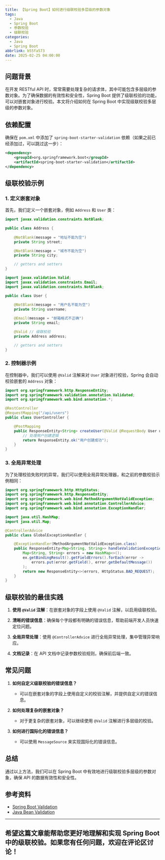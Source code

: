 ```yaml
---
title: 【Spring Boot】如何进行级联校验多层级的参数对象
tags:
  - Java
  - Spring Boot
  - 参数校验
  - 级联校验
categories:
  - Java
  - Spring Boot
abbrlink: b55fa573
date: 2025-02-25 04:00:00
---
```


## 问题背景

在开发 RESTful API 时，常常需要处理复杂的请求体，其中可能包含多层级的参数对象。为了确保数据的有效性和安全性，Spring Boot 提供了级联校验的功能，可以对嵌套对象进行校验。本文将介绍如何在 Spring Boot 中实现级联校验多层级的参数对象。

## 依赖配置

确保在 `pom.xml` 中添加了 `spring-boot-starter-validation` 依赖（如果之前已经添加过，可以跳过这一步）：

```xml
<dependency>
    <groupId>org.springframework.boot</groupId>
    <artifactId>spring-boot-starter-validation</artifactId>
</dependency>
```

## 级联校验示例

### 1. 定义嵌套对象

首先，我们定义一个嵌套对象，例如 `Address` 和 `User` 类：

```java
import javax.validation.constraints.NotBlank;

public class Address {
    
    @NotBlank(message = "地址不能为空")
    private String street;

    @NotBlank(message = "城市不能为空")
    private String city;

    // getters and setters
}
```

```java
import javax.validation.Valid;
import javax.validation.constraints.Email;
import javax.validation.constraints.NotBlank;

public class User {
    
    @NotBlank(message = "用户名不能为空")
    private String username;

    @Email(message = "邮箱格式不正确")
    private String email;

    @Valid // 级联校验
    private Address address;

    // getters and setters
}
```

### 2. 控制器示例

在控制器中，我们可以使用 `@Valid` 注解来对 `User` 对象进行校验，Spring 会自动校验嵌套的 `Address` 对象：

```java
import org.springframework.http.ResponseEntity;
import org.springframework.validation.annotation.Validated;
import org.springframework.web.bind.annotation.*;

@RestController
@RequestMapping("/api/users")
public class UserController {

    @PostMapping
    public ResponseEntity<String> createUser(@Valid @RequestBody User user) {
        // 处理用户创建逻辑
        return ResponseEntity.ok("用户创建成功");
    }
}
```

### 3. 全局异常处理

为了处理校验失败时的异常，我们可以使用全局异常处理器，和之前的参数校验示例相同：

```java
import org.springframework.http.HttpStatus;
import org.springframework.http.ResponseEntity;
import org.springframework.web.bind.MethodArgumentNotValidException;
import org.springframework.web.bind.annotation.ControllerAdvice;
import org.springframework.web.bind.annotation.ExceptionHandler;

import java.util.HashMap;
import java.util.Map;

@ControllerAdvice
public class GlobalExceptionHandler {

    @ExceptionHandler(MethodArgumentNotValidException.class)
    public ResponseEntity<Map<String, String>> handleValidationExceptions(MethodArgumentNotValidException ex) {
        Map<String, String> errors = new HashMap<>();
        ex.getBindingResult().getFieldErrors().forEach(error -> 
            errors.put(error.getField(), error.getDefaultMessage())
        );
        return new ResponseEntity<>(errors, HttpStatus.BAD_REQUEST);
    }
}
```

## 级联校验的最佳实践

1. **使用 `@Valid` 注解**：在嵌套对象的字段上使用 `@Valid` 注解，以启用级联校验。

2. **清晰的错误信息**：确保每个字段都有明确的错误信息，帮助前端开发人员快速定位问题。

3. **全局异常处理**：使用 `@ControllerAdvice` 进行全局异常处理，集中管理异常响应。

4. **文档记录**：在 API 文档中记录参数校验规则，确保前后端一致。

## 常见问题

1. **如何自定义级联校验的错误信息？**
   - 可以在嵌套对象的字段上使用自定义的校验注解，并提供自定义的错误信息。

2. **如何处理复杂的嵌套对象？**
   - 对于更复杂的嵌套对象，可以继续使用 `@Valid` 注解进行多层级的校验。

3. **如何进行国际化的错误信息？**
   - 可以使用 `MessageSource` 来实现国际化的错误信息。

## 总结

通过以上方法，我们可以在 Spring Boot 中有效地进行级联校验多层级的参数对象，确保 API 的数据有效性和安全性。

## 参考资料

- [Spring Boot Validation](https://docs.spring.io/spring-boot/docs/current/reference/htmlsingle/#boot-features-validation)
- [Java Bean Validation](https://beanvalidation.org/)

---

希望这篇文章能帮助您更好地理解和实现 Spring Boot 中的级联校验。如果您有任何问题，欢迎在评论区讨论！
--- 
 